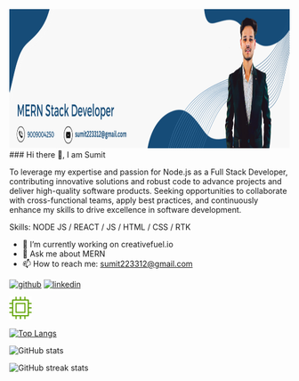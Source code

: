 
<img src='https://github.com/sumit-sen-90/sumit-sen-90/blob/main/Blue%20Modern%20Marketing%20Manager%20LinkedIn%20Banner%20(1).png' alt='github' width='9000' height='250'>
### Hi there 👋, I am Sumit

To leverage my expertise and passion for Node.js as a Full Stack Developer, contributing innovative solutions and robust code to advance projects and deliver high-quality software products. Seeking opportunities to collaborate with cross-functional teams, apply best practices, and continuously enhance my skills to drive excellence in software development.

Skills: NODE JS / REACT / JS / HTML / CSS / RTK

- 🔭 I’m currently working on creativefuel.io 
- 💬 Ask me about MERN 
- 📫 How to reach me: sumit223312@gmail.com 


[<img src='https://cdn.jsdelivr.net/npm/simple-icons@3.0.1/icons/github.svg' alt='github' height='40'>](https://github.com/sumit-sen-90)  [<img src='https://cdn.jsdelivr.net/npm/simple-icons@3.0.1/icons/linkedin.svg' alt='linkedin' height='40'>](https://www.linkedin.com/in/sumit-sen-1a2-/)  

<a href='https://docs.github.com/en/developers'><img src='https://raw.githubusercontent.com/acervenky/animated-github-badges/master/assets/devbadge.gif' width='40' height='40'></a> 

[![Top Langs](https://github-readme-stats.vercel.app/api/top-langs/?username=sumit-sen-90)](https://github.com/anuraghazra/github-readme-stats)

![GitHub stats](https://github-readme-stats.vercel.app/api?username=sumit-sen-90&show_icons=true)  

![GitHub streak stats](https://streak-stats.demolab.com/?user=sumit-sen-90)  

